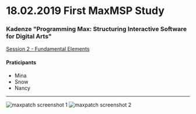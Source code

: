 # 18.02.2019 First MaxMSP Study 

### Kadenze "Programming Max: Structuring Interactive Software for Digital Arts"
[Session 2 - Fundamental Elements](https://www.kadenze.com/courses/programming-max-structuring-interactive-software-for-digital-arts-i/sessions/fundamental-elements) 

#### Praticipants
* Mina
* Snow
* Nancy

<hr>

![maxpatch screenshot 1](/#01-screenshot-01.png)
![maxpatch screenshot 2](/#01-screenshot-02.png)
